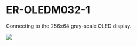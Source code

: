ER-OLEDM032-1
=============

Connecting to the 256x64 gray-scale OLED display.

![](https://github.com/topherCantrell/ER-OLEDM032-1/blob/master/oled-pi.jpg)
